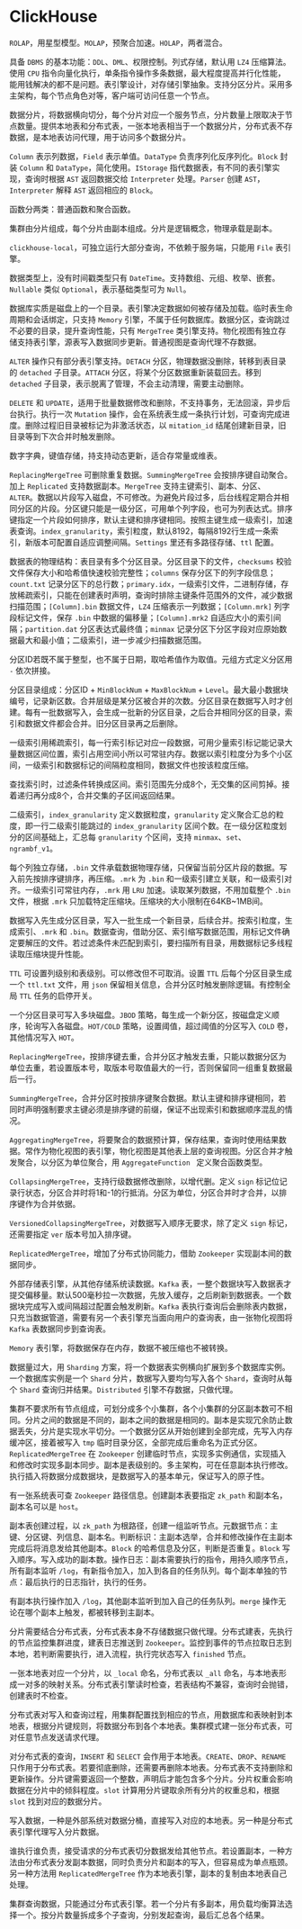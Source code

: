 # ClickHouse

`ROLAP`，用星型模型。`MOLAP`，预聚合加速。`HOLAP`，两者混合。

具备 `DBMS` 的基本功能：`DDL`、`DML`、权限控制。列式存储，默认用 `LZ4` 压缩算法。使用 `CPU` 指令向量化执行，单条指令操作多条数据，最大程度提高并行化性能，能用钱解决的都不是问题。表引擎设计，对存储引擎抽象。支持分区分片。采用多主架构，每个节点角色对等，客户端可访问任意一个节点。

数据分片，将数据横向切分，每个分片对应一个服务节点，分片数量上限取决于节点数量。提供本地表和分布式表，一张本地表相当于一个数据分片，分布式表不存数据，是本地表访问代理，用于访问多个数据分片。

`Column` 表示列数据，`Field` 表示单值。`DataType` 负责序列化反序列化。`Block` 封装 `Column` 和 `DataType`，简化使用。`IStorage` 指代数据表，有不同的表引擎实现，查询时根据 `AST` 返回数据交给 `Interpreter` 处理。`Parser` 创建 `AST`，`Interpreter` 解释 `AST` 返回相应的 `Block`。

函数分两类：普通函数和聚合函数。

集群由分片组成，每个分片由副本组成。分片是逻辑概念，物理承载是副本。

`clickhouse-local`，可独立运行大部分查询，不依赖于服务端，只能用 `File` 表引擎。

数据类型上，没有时间戳类型只有 `DateTime`。支持数组、元组、枚举、嵌套。`Nullable` 类似 `Optional`，表示基础类型可为 `Null`。

数据库实质是磁盘上的一个目录。表引擎决定数据如何被存储及加载。临时表生命周期和会话绑定，只支持 `Memory` 引擎，不属于任何数据库。数据分区，查询跳过不必要的目录，提升查询性能，只有 `MergeTree` 类引擎支持。物化视图有独立存储支持表引擎，源表写入数据同步更新。普通视图是查询代理不存数据。

`ALTER` 操作只有部分表引擎支持。`DETACH` 分区，物理数据没删除，转移到表目录的 `detached` 子目录。`ATTACH` 分区，将某个分区数据重新装载回去。移到 `detached` 子目录，表示脱离了管理，不会主动清理，需要主动删除。

`DELETE` 和 `UPDATE`，适用于批量数据修改和删除，不支持事务，无法回滚，异步后台执行。执行一次 `Mutation` 操作，会在系统表生成一条执行计划，可查询完成进度。删除过程旧目录被标记为非激活状态，以 `mitation_id` 结尾创建新目录，旧目录等到下次合并时触发删除。

数字字典，键值存储，持支持动态更新，适合存常量或维表。

`ReplacingMergeTree` 可删除重复数据。`SummingMergeTree` 会按排序键自动聚合。加上 `Replicated` 支持数据副本。`MergeTree` 支持主键索引、副本、分区、`ALTER`。数据以片段写入磁盘，不可修改。为避免片段过多，后台线程定期合并相同分区的片段。分区键只能是一级分区，可用单个列字段，也可为列表达式。排序键指定一个片段如何排序，默认主键和排序键相同。按照主键生成一级索引，加速表查询。`index_granularity`，索引粒度，默认8192，每隔8192行生成一条索引，新版本可配置自适应调整间隔。`Settings` 里还有多路径存储、`ttl` 配置。

数据表的物理结构：表目录有多个分区目录。分区目录下的文件，`checksums` 校验文件保存大小和哈希值快速校验完整性；`columns` 保存分区下的列字段信息；`count.txt` 记录分区下的总行数；`primary.idx`，一级索引文件，二进制存储，存放稀疏索引，只能在创建表时声明，查询时排除主键条件范围外的文件，减少数据扫描范围；`[Column].bin` 数据文件，`LZ4` 压缩表示一列数据；`[Column.mrk]` 列字段标记文件，保存 `.bin` 中数据的偏移量；`[Column].mrk2` 自适应大小的索引间隔；`partition.dat` 分区表达式最终值；`minmax` 记录分区下分区字段对应原始数据最大和最小值；二级索引，进一步减少扫描数据范围。

分区ID若既不属于整型，也不属于日期，取哈希值作为取值。元组方式定义分区用 `-` 依次拼接。

分区目录组成：分区ID + `MinBlockNum` + `MaxBlockNum` + `Level`。最大最小数据块编号，记录新区数。合并层级是某分区被合并的次数。分区目录在数据写入时才创建。每有一批数据写入，会生成一批新的分区目录，之后合并相同分区的目录，索引和数据文件都会合并。旧分区目录再之后删除。

一级索引用稀疏索引，每一行索引标记对应一段数据，可用少量索引标记能记录大量数据区间位置，索引占用空间小所以可常驻内存。数据以索引粒度分为多个小区间，一级索引和数据标记的间隔粒度相同，数据文件也按该粒度压缩。

查找索引时，过滤条件转换成区间。索引范围先分成8个，无交集的区间剪掉。接着递归再分成8个，合并交集的子区间返回结果。

二级索引，`index_granularity` 定义数据粒度，`granularity` 定义聚合汇总的粒度，即一行二级索引能跳过的 `index_granularity` 区间个数。在一级分区粒度划分的区间基础上，汇总每 `granularity` 个区间，支持 `minmax`、`set`、`ngrambf_v1`。

每个列独立存储，`.bin` 文件承载数据物理存储，只保留当前分区片段的数据。写入前先按排序键排序，再压缩。`.mrk` 为 `.bin` 和一级索引建立关联，和一级索引对齐。一级索引可常驻内存，`.mrk` 用 `LRU` 加速。读取某列数据，不用加载整个 `.bin` 文件，根据 `.mrk` 只加载特定压缩块。压缩块的大小限制在64KB~1MB间。

数据写入先生成分区目录，写入一批生成一个新目录，后续合并。按索引粒度，生成索引、`.mrk` 和 `.bin`。数据查询，借助分区、索引缩写数据范围，用标记文件确定要解压的文件。若过滤条件未匹配到索引，要扫描所有目录，用数据标记多线程读取压缩块提升性能。

`TTL` 可设置列级别和表级别。可以修改但不可取消。设置 `TTL` 后每个分区目录生成一个 `ttl.txt` 文件，用 `json` 保留相关信息，合并分区时触发删除逻辑。有控制全局 `TTL` 任务的启停开关。

一个分区目录可写入多块磁盘。`JBOD` 策略，每生成一个新分区，按磁盘定义顺序，轮询写入各磁盘。`HOT/COLD` 策略，设置阈值，超过阈值的分区写入 `COLD` 卷，其他情况写入 `HOT`。

`ReplacingMergeTree`，按排序键去重，合并分区才触发去重，只能以数据分区为单位去重，若设置版本号，取版本号取值最大的一行，否则保留同一组重复数据最后一行。

`SummingMergeTree`，合并分区时按排序键聚合数据。默认主键和排序键相同，若同时声明强制要求主键必须是排序键的前缀，保证不出现索引和数据顺序混乱的情况。

`AggregatingMergeTree`，将要聚合的数据预计算，保存结果，查询时使用结果数据。常作为物化视图的表引擎，物化视图是其他表上层的查询视图。分区合并才触发聚合，以分区为单位聚合，用 `AggregateFunction ` 定义聚合函数类型。

`CollapsingMergeTree`，支持行级数据修改删除，以增代删。定义 `sign` 标记位记录行状态，分区合并时将1和-1的行抵消。分区为单位，分区合并时才合并，以排序键作为合并依据。

`VersionedCollapsingMergeTree`，对数据写入顺序无要求，除了定义 `sign` 标记，还需要指定 `ver` 版本号加入排序键。

`ReplicatedMergeTree`，增加了分布式协同能力，借助 `Zookeeper` 实现副本间的数据同步。

外部存储表引擎，从其他存储系统读数据。`Kafka` 表，一整个数据块写入数据表才提交偏移量。默认500毫秒拉一次数据，先放入缓存，之后刷新到数据表。一个数据块完成写入或间隔超过配置会触发刷新。`Kafka` 表执行查询后会删除表内数据，只充当数据管道，需要有另一个表引擎充当面向用户的查询表，由一张物化视图将 `Kafka` 表数据同步到查询表。

`Memory` 表引擎，将数据保存在内存，数据不被压缩也不被转换。

数据量过大，用 `Sharding` 方案，将一个数据表实例横向扩展到多个数据库实例。一个数据库实例是一个 `Shard` 分片，数据写入要均匀写入各个 `Shard`，查询时从每个 `Shard` 查询归并结果。`Distributed` 引擎不存数据，只做代理。

集群不要求所有节点组成，可划分成多个小集群，各个小集群的分区副本数可不相同。分片之间的数据是不同的，副本之间的数据是相同的。副本是实现冗余防止数据丢失，分片是实现水平切分。一个数据分区从开始创建到全部完成，先写入内存缓冲区，接着被写入 `tmp` 临时目录分区，全部完成后重命名为正式分区。`ReplicatedMergeTree` 在 `Zookeeper` 创建临时节点，实现多实例通信，实现插入和修改时实现多副本同步。副本是表级别的。多主架构，可在任意副本执行修改。执行插入将数据分成数据块，是数据写入的基本单元，保证写入的原子性。

有一张系统表可查 `Zookeeper` 路径信息。创建副本表要指定 `zk_path` 和副本名，副本名可以是 `host`。

副本表创建过程，以 `zk_path` 为根路径，创建一组监听节点。元数据节点：主键、分区键、列信息、副本名。判断标识：主副本选举，合并和修改操作在主副本完成后将消息发给其他副本。`Block` 的哈希信息及分区，判断是否重复。`Block` 写入顺序。写入成功的副本数。操作日志：副本需要执行的指令，用持久顺序节点，所有副本监听 `/log`，有新指令加入，加入到各自的任务队列。每个副本单独的节点：最后执行的日志指针，执行的任务。

有副本执行操作加入 `/log`，其他副本监听到加入自己的任务队列。`merge` 操作无论在哪个副本上触发，都被转移到主副本。

分片需要结合分布式表，分布式表本身不存储数据只做代理。分布式建表，先执行的节点监控集群进度，建表日志推送到 `Zookeeper`。监控到事件的节点拉取日志到本地，若判断需要执行，进入流程，执行完状态写入 `finished` 节点。

一张本地表对应一个分片，以 `_local` 命名，分布式表以 `_all` 命名，与本地表形成一对多的映射关系。分布式表引擎读时检查，若表结构不兼容，查询时会抛错，创建表时不检查。

分布式表对写入和查询过程，用集群配置找到相应的节点，用数据库和表映射到本地表，根据分片键规则，将数据分布到各个本地表。集群模式建一张分布式表，可对任意节点发送请求代理。

对分布式表的查询，`INSERT` 和 `SELECT` 会作用于本地表。`CREATE`、`DROP`、`RENAME` 只作用于分布式表。若要彻底删除，还需要再删除本地表。分布式表不支持删除和更新操作。分片键需要返回一个整数，声明后才能包含多个分片。分片权重会影响数据在分片中的倾斜程度。`slot` 计算用分片键取余所有分片的权重总和，根据 `slot` 找到对应的数据分片。

写入数据，一种是外部系统对数据分桶，直接写入对应的本地表。另一种是分布式表引擎代理写入分片数据。

谁执行谁负责，接受请求的分布式表切分数据发给其他节点。若设置副本，一种方法由分布式表分发副本数据，同时负责分片和副本的写入，但容易成为单点瓶颈。另一种方法用 `ReplicatedMergeTree` 作为本地表引擎，副本的复制由本地表自己处理。

集群查询数据，只能通过分布式表引擎。若一个分片有多副本，用负载均衡算法选择一个。按分片数量拆成多个子查询，分别发起查询，最后汇总各个结果。
